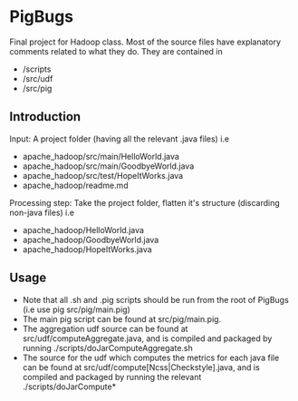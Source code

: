 PigBugs
=======

Final project for Hadoop class.
Most of the source files have explanatory comments related to what they do.
They are contained in

+ /scripts
+ /src/udf
+ /src/pig


Introduction
------------

Input: A project folder (having all the relevant .java files)
i.e 

+ apache_hadoop/src/main/HelloWorld.java
+ apache_hadoop/src/main/GoodbyeWorld.java
+ apache_hadoop/src/test/HopeItWorks.java
+ apache_hadoop/readme.md

Processing step: Take the project folder, flatten it's structure (discarding non-java files)
i.e

+ apache_hadoop/HelloWorld.java
+ apache_hadoop/GoodbyeWorld.java
+ apache_hadoop/HopeItWorks.java


Usage
-----

* Note that all .sh and .pig scripts should be run from the root of PigBugs (i.e use pig src/pig/main.pig)
* The main pig script can be found at src/pig/main.pig.
* The aggregation udf source can be found at src/udf/computeAggregate.java, and is compiled and packaged by running ./scripts/doJarComputeAggregate.sh 
* The source for the udf which computes the metrics for each java file can be found at src/udf/compute[Ncss|Checkstyle].java, and is compiled and packaged by running the relevant ./scripts/doJarCompute* 
